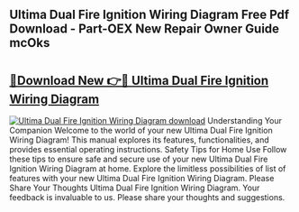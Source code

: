 ## Ultima Dual Fire Ignition Wiring Diagram Free Pdf Download - Part-OEX New Repair Owner Guide mcOks

# <h2><a href="http://dftko2.blite.top/?on=Ultima+Dual+Fire+Ignition+Wiring+Diagram">🔗Download New 👉🔴 Ultima Dual Fire Ignition Wiring Diagram</a></h2>

[![Ultima Dual Fire Ignition Wiring Diagram download](https://i.imgur.com/lujVjoI.png)](http://dftko2.blite.top/?on=Ultima+Dual+Fire+Ignition+Wiring+Diagram)
Understanding Your Companion Welcome to the world of your new Ultima Dual Fire Ignition Wiring Diagram! This manual explores its features, functionalities, and provides essential operating instructions. Safety Tips for Home Use Follow these tips to ensure safe and secure use of your new Ultima Dual Fire Ignition Wiring Diagram at home. Explore the limitless possibilities of list of features with your new Ultima Dual Fire Ignition Wiring Diagram. Please Share Your Thoughts Ultima Dual Fire Ignition Wiring Diagram. Your feedback is invaluable to us. Please share your thoughts and suggestions.
